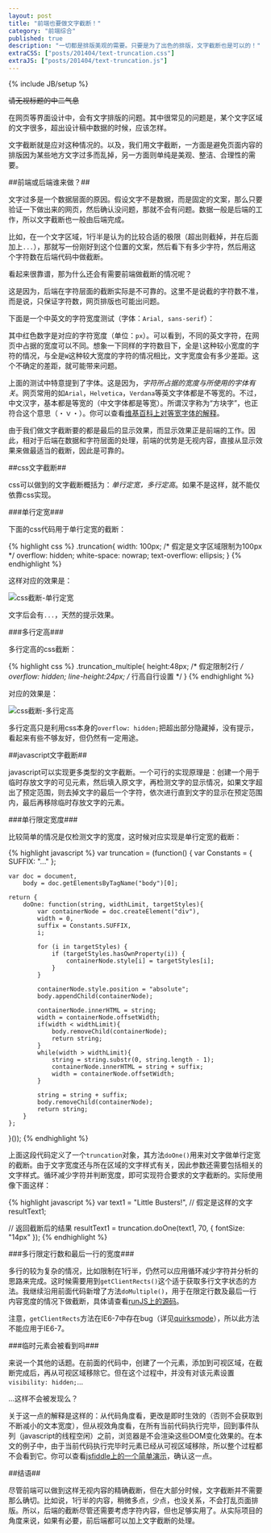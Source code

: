 ```yaml
---
layout: post
title: "前端也要做文字截断！"
category: "前端综合"
published: true
description: "一切都是排版美观的需要。只要是为了出色的排版，文字截断也是可以的！"
extraCSS: ["posts/201404/text-truncation.css"]
extraJS: ["posts/201404/text-truncation.js"]
---
```

{% include JB/setup %}

~~请无视标题的中二气息~~

在网页等界面设计中，会有文字排版的问题。其中很常见的问题是，某个文字区域的文字很多，超出设计稿中数据的时候，应该怎样。

文字截断就是应对这种情况的。以及，我们用文字截断，一方面是避免页面内容的排版因为某些地方文字过多而乱掉，另一方面则单纯是美观、整洁、合理性的需要。

##前端或后端谁来做？##

文字过多是一个数据层面的原因。假设文字不是数据，而是固定的文案，那么只要验证一下做出来的网页，然后确认没问题，那就不会有问题。数据一般是后端的工作，所以文字截断也一般由后端完成。

比如，在一个文字区域，1行半是认为的比较合适的极限（超出则截掉，并在后面加上`...`），那就写一份刚好到这个位置的文案，然后看下有多少字符，然后用这个字符数在后端代码中做截断。

看起来很靠谱，那为什么还会有需要前端做截断的情况呢？

这是因为，后端在字符层面的截断实际是不可靠的。这里不是说截的字符数不准，而是说，只保证字符数，网页排版也可能出问题。

下面是一个中英文的字符宽度测试（字体：`Arial, sans-serif`）：

<div id="character" class="post_display character_width_test"></div>

其中红色数字是对应的字符宽度（单位：`px`）。可以看到，不同的英文字符，在网页中占据的宽度可以不同。想象一下同样的字符数目下，全是`l`这种较小宽度的字符的情况，与全是`W`这种较大宽度的字符的情况相比，文字宽度会有多少差距。这个不确定的差距，就可能带来问题。

上面的测试中特意提到了字体。这是因为，*字符所占据的宽度与所使用的字体有关*。网页常用的如`Arial`，`Helvetica`，`Verdana`等英文字体都是不等宽的。不过，中文汉字，基本都是等宽的（中文字体都是等宽）。所谓汉字称为“方块字”，也正符合这个意思（・ｖ・）。你可以查看[维基百科上对等宽字体的解释][]。

由于我们做文字截断要的都是最后的显示效果，而显示效果正是前端的工作。因此，相对于后端在数据和字符层面的处理，前端的优势是无视内容，直接从显示效果来做最适当的截断，因此是可靠的。

##css文字截断##

css可以做到的文字截断概括为：*单行定宽，多行定高*。如果不是这样，就不能仅依靠css实现。

###单行定宽###

下面的css代码用于单行定宽的截断：

{% highlight css %}
.truncation{
    width: 100px;   /* 假定是文字区域限制为100px */
    overflow: hidden;
    white-space: nowrap;
    text-overflow: ellipsis;
}
{% endhighlight %}

这样对应的效果是：

![css截断-单行定宽][img_css_truncation_one]

文字后会有`...`，天然的提示效果。

###多行定高###

多行定高的css截断：

{% highlight css %}
.truncation_multiple{
    height:48px; /* 假定限制2行 */
    overflow: hidden;
    line-height:24px; /* 行高自行设置 */
}
{% endhighlight %}

对应的效果是：

![css截断-多行定高][img_css_truncation_multiple]

多行定高只是利用css本身的`overflow: hidden;`把超出部分隐藏掉，没有提示，看起来有些不够友好，但仍然有一定用途。

##javascript文字截断##

javascript可以实现更多类型的文字截断。一个可行的实现原理是：创建一个用于临时存放文字的可见元素，然后填入原文字，再检测文字的显示情况，如果文字超出了预定范围，则去掉文字的最后一个字符，依次进行直到文字的显示在预定范围内，最后再移除临时存放文字的元素。

###单行限定宽度###

比较简单的情况是仅检测文字的宽度，这时候对应实现是单行定宽的截断：

{% highlight javascript %}
var truncation = (function() {
    var Constants = {
        SUFFIX: "..."
    };

    var doc = document,
        body = doc.getElementsByTagName("body")[0];

    return {
        doOne: function(string, widthLimit, targetStyles){
            var containerNode = doc.createElement("div"),
            width = 0,
            suffix = Constants.SUFFIX,
            i;

            for (i in targetStyles) {
                if (targetStyles.hasOwnProperty(i)) {
                    containerNode.style[i] = targetStyles[i];
                }
            }

            containerNode.style.position = "absolute";
            body.appendChild(containerNode);

            containerNode.innerHTML = string;
            width = containerNode.offsetWidth;
            if(width < widthLimit){
                body.removeChild(containerNode);
                return string;
            }
            while(width > widthLimit){
                string = string.substr(0, string.length - 1);
                containerNode.innerHTML = string + suffix;
                width = containerNode.offsetWidth;
            }

            string = string + suffix;
            body.removeChild(containerNode);
            return string;
        }
    };
}());
{% endhighlight %}

上面这段代码定义了一个`truncation`对象，其方法`doOne()`用来对文字做单行定宽的截断。由于文字宽度还与所在区域的文字样式有关，因此参数还需要包括相关的文字样式。循环减少字符并判断宽度，即可实现符合要求的文字截断的。实际使用像下面这样：

{% highlight javascript %}
var text1 = "Little Busters!", // 假定是这样的文字
    resultText1;

// 返回截断后的结果
resultText1 = truncation.doOne(text1, 70, {
    fontSize: "14px"
});
{% endhighlight %}

###多行限定行数和最后一行的宽度###

多行的较为复杂的情况，比如限制在1行半，仍然可以应用循环减少字符并分析的思路来完成。这时候需要用到`getClientRects()`这个适于获取多行文字状态的方法。我继续沿用前面代码新增了方法`doMultiple()`，用于在限定行数及最后一行内容宽度的情况下做截断，具体请查看[runJS上的源码][]。

注意，`getClientRects`方法在IE6-7中存在bug（详见[quirksmode][]），所以此方法不能应用于IE6-7。

###临时元素会被看到吗###

来说一个其他的话题。在前面的代码中，创建了一个元素，添加到可视区域，在截断完成后，再从可视区域移除它。但在这个过程中，并没有对该元素设置`visibility: hidden;`...

...这样不会被发现么？

关于这一点的解释是这样的：从代码角度看，更改是即时生效的（否则不会获取到不断减小的文本宽度），但从视效角度看，在所有当前代码执行完毕，回到事件队列（javascript的线程空闲）之前，浏览器是不会渲染这些DOM变化效果的。在本文的例子中，由于当前代码执行完毕时元素已经从可视区域移除，所以整个过程都不会看到它。你可以查看[jsfiddle上的一个简单演示][]，确认这一点。

##结语##

尽管前端可以做到这样无视内容的精确截断，但在大部分时候，文字截断并不需要那么确切。比如说，1行半的内容，稍微多点，少点，也没关系，不会打乱页面排版。所以，后端的截断尽管还需要考虑字符内容，但也足够实用了。从实际项目的角度来说，如果有必要，前后端都可以加上文字截断的处理。

[img_css_truncation_one]: {{POSTS_IMG_PATH}}/201404/css_truncation_one.png "css截断-单行定宽"
[img_css_truncation_multiple]: {{POSTS_IMG_PATH}}/201404/css_truncation_multiple.png "css截断-多行定高"

[维基百科上对等宽字体的解释]: http://zh.wikipedia.org/wiki/%E7%AD%89%E5%AE%BD%E5%AD%97%E4%BD%93 "等宽字体 - 维基百科"
[runJS上的源码]: http://runjs.cn/code/raoe7n4c "runJS上的源码"
[quirksmode]: http://www.quirksmode.org/dom/w3c_cssom.html#t22 "W3C DOM Compatibility - CSS Object Model View"
[jsfiddle上的一个简单演示]: http://jsfiddle.net/TrevorBurnham/SNBYV/ "jsfiddle - 演示"
